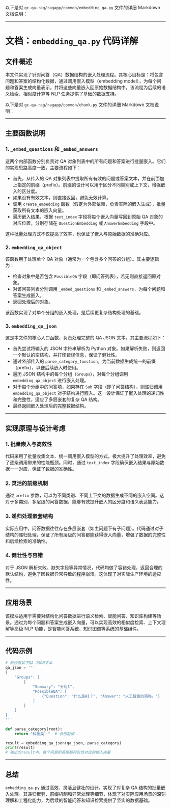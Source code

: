 以下是对 `gc-qa-rag/ragapp/common/embedding_qa.py` 文件的详细 Markdown 文档说明：

---

# 文档：`embedding_qa.py` 代码详解

## 文件概述

本文件实现了针对问答（QA）数据结构的嵌入处理流程。其核心目标是：将包含问题和答案的结构化数据，通过调用嵌入模型（embedding model），为每个问题和答案生成向量表示，并将这些向量嵌入回原始数据结构中。该流程为后续的语义检索、相似度计算等 NLP 任务提供了基础的数据支持。

以下是对 `gc-qa-rag/ragapp/common/chunk.py` 文件的详细 Markdown 文档说明：

---

## 主要函数说明

### 1. `_embed_questions` 和 `_embed_answers`

这两个内部函数分别负责对 QA 对象列表中的所有问题和答案进行批量嵌入。它们的实现思路高度一致，主要流程如下：

-   首先，从传入的 QA 对象列表中提取所有有效的问题或答案文本，并在前面加上指定的前缀（prefix）。前缀的设计可以用于区分不同类别或上下文，增强嵌入的区分度。
-   如果没有有效文本，则直接返回，避免无效计算。
-   调用 `create_embedding` 函数（假定为外部依赖，负责实际的嵌入生成），批量获取所有文本的嵌入向量。
-   遍历嵌入结果，根据 `text_index` 字段将每个嵌入向量写回到原始 QA 对象的对应位置，分别存储在 `QuestionEmbedding` 或 `AnswerEmbedding` 字段中。

这种批量处理方式不仅提高了效率，也保证了嵌入与原始数据的准确对应。

### 2. `embedding_qa_object`

该函数用于处理单个 QA 对象（通常为一个包含多个问答的分组）。其主要逻辑为：

-   检查对象中是否包含 `PossibleQA` 字段（即问答列表），若无则直接返回原对象。
-   对该问答列表分别调用 `_embed_questions` 和 `_embed_answers`，为每个问题和答案生成嵌入。
-   返回处理后的对象。

该函数实现了对单个分组的嵌入处理，是后续更复杂结构处理的基础。

### 3. `embedding_qa_json`

这是本文件的核心入口函数，负责处理完整的 QA JSON 文本。其主要流程如下：

-   首先尝试将输入的 JSON 字符串解析为 Python 对象。如果解析失败，则返回一个默认的空结构，并打印错误信息，保证了健壮性。
-   通过外部传入的 `parse_category_function`，为当前数据生成统一的前缀（prefix），以便后续嵌入时使用。
-   遍历 JSON 结构中的每个分组（`Groups`），对每个分组调用 `embedding_qa_object` 进行嵌入处理。
-   对于每个分组中的问答项，如果存在 `Sub` 字段（即子问答结构），则递归调用 `embedding_qa_object` 对子结构进行嵌入。这一设计保证了嵌入处理的递归性和完整性，适应了多层嵌套的复杂 QA 结构。
-   最终返回嵌入处理后的完整数据结构。

---

## 实现原理与设计考虑

### 1. 批量嵌入与高效性

代码采用了批量收集文本、统一调用嵌入模型的方式，极大提升了处理效率，避免了逐条调用带来的性能瓶颈。同时，通过 `text_index` 字段确保嵌入结果与原始数据一一对应，保证了数据的准确性。

### 2. 灵活的前缀机制

通过 `prefix` 参数，可以为不同类别、不同上下文的数据生成不同的嵌入空间。这对于多类别、多层级的问答数据，能够有效提升嵌入的区分度和语义表达能力。

### 3. 递归处理嵌套结构

实际应用中，问答数据往往存在多层嵌套（如主问题下有子问题）。代码通过对子结构的递归处理，保证了所有层级的问答都能获得嵌入向量，增强了数据的完整性和后续检索的准确性。

### 4. 健壮性与容错

对于 JSON 解析失败、缺失字段等异常情况，代码均做了容错处理，返回合理的默认结构，避免了因数据异常导致的程序崩溃。这体现了对实际生产环境的适应性。

---

## 应用场景

该模块适用于需要对结构化问答数据进行语义检索、智能问答、知识库构建等场景。通过为每个问题和答案生成嵌入向量，可以实现高效的相似度检索、上下文理解等高级 NLP 功能，是智能问答系统、知识图谱等系统的基础组件。

---

## 代码示例

```python
# 假设有如下QA JSON文本
qa_json = '''
{
    "Groups": [
        {
            "Summary": "分组1",
            "PossibleQA": [
                {"Question": "什么是AI？", "Answer": "人工智能的简称。"}
            ]
        }
    ]
}
'''

def parse_category(root):
    return "科技类："  # 示例前缀

result = embedding_qa_json(qa_json, parse_category)
print(result)
# 输出的result中，每个问题和答案都将包含对应的嵌入向量
```

---

## 总结

`embedding_qa.py` 通过高效、灵活且健壮的设计，实现了对复杂 QA 结构的批量嵌入处理。其递归嵌套、前缀机制和异常处理等细节，体现了对实际应用场景的深刻理解和工程化能力，为后续的智能问答和知识检索提供了坚实的数据基础。
